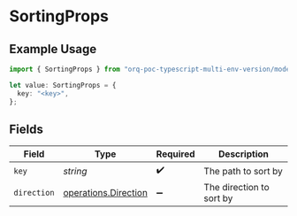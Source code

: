 # SortingProps

## Example Usage

```typescript
import { SortingProps } from "orq-poc-typescript-multi-env-version/models/operations";

let value: SortingProps = {
  key: "<key>",
};
```

## Fields

| Field                                                        | Type                                                         | Required                                                     | Description                                                  |
| ------------------------------------------------------------ | ------------------------------------------------------------ | ------------------------------------------------------------ | ------------------------------------------------------------ |
| `key`                                                        | *string*                                                     | :heavy_check_mark:                                           | The path to sort by                                          |
| `direction`                                                  | [operations.Direction](../../models/operations/direction.md) | :heavy_minus_sign:                                           | The direction to sort by                                     |